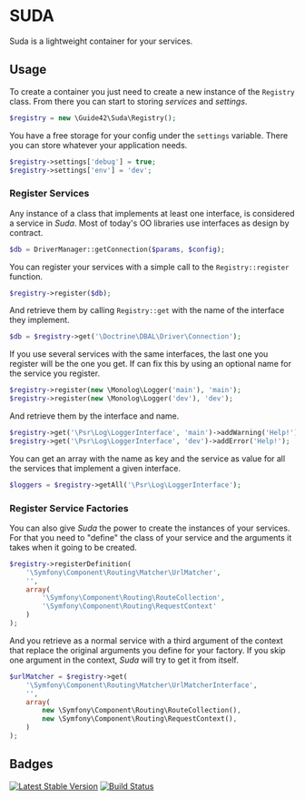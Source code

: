 SUDA
====

Suda is a lightweight container for your services.

Usage
-----

To create a container you just need to create a new instance of the `Registry`
class. From there you can start to storing *services* and *settings*.

```php
$registry = new \Guide42\Suda\Registry();
```

You have a free storage for your config under the `settings` variable. There
you can store whatever your application needs.

```php
$registry->settings['debug'] = true;
$registry->settings['env'] = 'dev';
```

### Register Services

Any instance of a class that implements at least one interface, is considered a
service in *Suda*. Most of today's OO libraries use interfaces as design by
contract.

```php
$db = DriverManager::getConnection($params, $config);
```

You can register your services with a simple call to the `Registry::register`
function.

```php
$registry->register($db);
```

And retrieve them by calling `Registry::get` with the name of the interface
they implement.

```php
$db = $registry->get('\Doctrine\DBAL\Driver\Connection');
```

If you use several services with the same interfaces, the last one you
register will be the one you get. If can fix this by using an optional name
for the service you register.

```php
$registry->register(new \Monolog\Logger('main'), 'main');
$registry->register(new \Monolog\Logger('dev'), 'dev');
```

And retrieve them by the interface and name.

```php
$registry->get('\Psr\Log\LoggerInterface', 'main')->addWarning('Help!');
$registry->get('\Psr\Log\LoggerInterface', 'dev')->addError('Help!');
```

You can get an array with the name as key and the service as value for all the
services that implement a given interface.

```php
$loggers = $registry->getAll('\Psr\Log\LoggerInterface');
```

### Register Service Factories

You can also give *Suda* the power to create the instances of your services.
For that you need to "define" the class of your service and the arguments it
takes when it going to be created.

```php
$registry->registerDefinition(
    '\Symfony\Component\Routing\Matcher\UrlMatcher',
    '',
    array(
        '\Symfony\Component\Routing\RouteCollection',
        '\Symfony\Component\Routing\RequestContext'
    )
);
```

And you retrieve as a normal service with a third argument of the context that
replace the original arguments you define for your factory. If you skip one
argument in the context, *Suda* will try to get it from itself.

```php
$urlMatcher = $registry->get(
    '\Symfony\Component\Routing\Matcher\UrlMatcherInterface',
    '',
    array(
        new \Symfony\Component\Routing\RouteCollection(),
        new \Symfony\Component\Routing\RequestContext(),
    )
);
```

Badges
------

[![Latest Stable Version](https://poser.pugx.org/guide42/suda/v/stable.svg)](https://packagist.org/packages/guide42/suda)
[![Build Status](https://travis-ci.org/guide42/suda.svg?branch=master)](https://travis-ci.org/guide42/suda)
